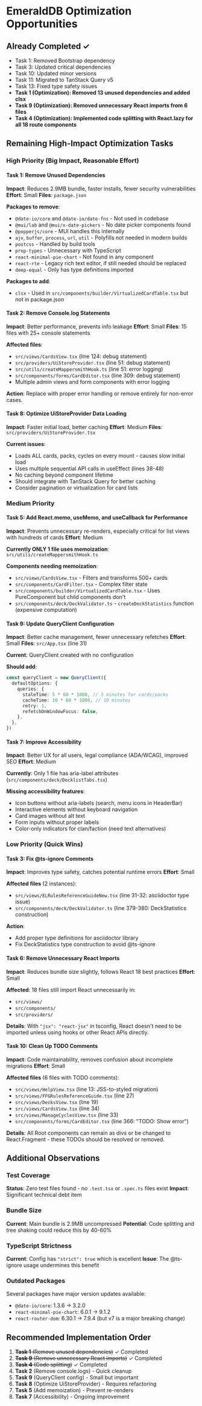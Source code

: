 # EmeraldDB Optimization Opportunities

## Already Completed ✓
- Task 1: Removed Bootstrap dependency
- Task 3: Updated critical dependencies
- Task 10: Updated minor versions
- Task 11: Migrated to TanStack Query v5
- Task 13: Fixed type safety issues
- **Task 1 (Optimization): Removed 13 unused dependencies and added clsx**
- **Task 9 (Optimization): Removed unnecessary React imports from 6 files**
- **Task 4 (Optimization): Implemented code splitting with React.lazy for all 18 route components**

## Remaining High-Impact Optimization Tasks

### High Priority (Big Impact, Reasonable Effort)

#### Task 1: Remove Unused Dependencies
**Impact**: Reduces 2.9MB bundle, faster installs, fewer security vulnerabilities
**Effort**: Small
**Files**: `package.json`

**Packages to remove**:
- `@date-io/core` and `@date-io/date-fns` - Not used in codebase
- `@mui/lab` and `@mui/x-date-pickers` - No date picker components found
- `@popperjs/core` - MUI handles this internally
- `ajv`, `buffer`, `process`, `url`, `util` - Polyfills not needed in modern builds
- `postcss` - Handled by build tools
- `prop-types` - Unnecessary with TypeScript
- `react-minimal-pie-chart` - Not found in any component
- `react-rte` - Legacy rich text editor, if still needed should be replaced
- `deep-equal` - Only has type definitions imported

**Packages to add**:
- `clsx` - Used in `src/components/builder/VirtualizedCardTable.tsx` but not in package.json

#### Task 2: Remove Console.log Statements
**Impact**: Better performance, prevents info leakage
**Effort**: Small
**Files**: 15 files with 25+ console statements

**Affected files**:
- `src/views/CardsView.tsx` (line 124: debug statement)
- `src/providers/UiStoreProvider.tsx` (line 51: debug statement)
- `src/utils/createMappersmithHook.ts` (line 51: error logging)
- `src/components/forms/CardEditor.tsx` (line 309: debug statement)
- Multiple admin views and form components with error logging

**Action**: Replace with proper error handling or remove entirely for non-error cases.

#### Task 8: Optimize UiStoreProvider Data Loading
**Impact**: Faster initial load, better caching
**Effort**: Medium
**Files**: `src/providers/UiStoreProvider.tsx`

**Current issues**:
- Loads ALL cards, packs, cycles on every mount - causes slow initial load
- Uses multiple sequential API calls in useEffect (lines 38-48)
- No caching beyond component lifetime
- Should integrate with TanStack Query for better caching
- Consider pagination or virtualization for card lists

### Medium Priority

#### Task 5: Add React.memo, useMemo, and useCallback for Performance
**Impact**: Prevents unnecessary re-renders, especially critical for list views with hundreds of cards
**Effort**: Medium

**Currently ONLY 1 file uses memoization**: `src/utils/createMappersmithHook.ts`

**Components needing memoization**:
- `src/views/CardsView.tsx` - Filters and transforms 500+ cards
- `src/components/CardFilter.tsx` - Complex filter state
- `src/components/builder/VirtualizedCardTable.tsx` - Uses PureComponent but child components don't
- `src/components/deck/DeckValidator.ts` - `createDeckStatistics` function (expensive computation)

#### Task 9: Update QueryClient Configuration
**Impact**: Better cache management, fewer unnecessary refetches
**Effort**: Small
**Files**: `src/App.tsx` (line 31)

**Current**: QueryClient created with no configuration

**Should add**:
```typescript
const queryClient = new QueryClient({
  defaultOptions: {
    queries: {
      staleTime: 5 * 60 * 1000, // 5 minutes for cards/packs
      cacheTime: 10 * 60 * 1000, // 10 minutes
      retry: 1,
      refetchOnWindowFocus: false,
    },
  },
})
```

#### Task 7: Improve Accessibility
**Impact**: Better UX for all users, legal compliance (ADA/WCAG), improved SEO
**Effort**: Medium

**Currently**: Only 1 file has aria-label attributes (`src/components/deck/DecklistTabs.tsx`)

**Missing accessibility features**:
- Icon buttons without aria-labels (search, menu icons in HeaderBar)
- Interactive elements without keyboard navigation
- Card images without alt text
- Form inputs without proper labels
- Color-only indicators for clan/faction (need text alternatives)

### Low Priority (Quick Wins)

#### Task 3: Fix @ts-ignore Comments
**Impact**: Improves type safety, catches potential runtime errors
**Effort**: Small

**Affected files** (2 instances):
- `src/views/ELRulesReferenceGuideNew.tsx` (line 31-32: asciidoctor type issue)
- `src/components/deck/DeckValidator.ts` (line 379-380: DeckStatistics construction)

**Action**:
- Add proper type definitions for asciidoctor library
- Fix DeckStatistics type construction to avoid @ts-ignore

#### Task 6: Remove Unnecessary React Imports
**Impact**: Reduces bundle size slightly, follows React 18 best practices
**Effort**: Small

**Affected**: 18 files still import React unnecessarily in:
- `src/views/`
- `src/components/`
- `src/providers/`

**Details**: With `"jsx": "react-jsx"` in tsconfig, React doesn't need to be imported unless using hooks or other React APIs directly.

#### Task 10: Clean Up TODO Comments
**Impact**: Code maintainability, removes confusion about incomplete migrations
**Effort**: Small

**Affected files** (6 files with TODO comments):
- `src/views/HelpView.tsx` (line 13: JSS-to-styled migration)
- `src/views/FFGRulesReferenceGuide.tsx` (line 27)
- `src/views/DecksView.tsx` (line 19)
- `src/views/CardsView.tsx` (line 34)
- `src/views/ManageCyclesView.tsx` (line 33)
- `src/components/forms/CardEditor.tsx` (line 366: "TODO: Show error")

**Details**: All Root components can remain as divs or be changed to React.Fragment - these TODOs should be resolved or removed.

## Additional Observations

### Test Coverage
**Status**: Zero test files found - no `.test.tsx` or `.spec.ts` files exist
**Impact**: Significant technical debt item

### Bundle Size
**Current**: Main bundle is 2.9MB uncompressed
**Potential**: Code splitting and tree shaking could reduce this by 40-60%

### TypeScript Strictness
**Current**: Config has `"strict": true` which is excellent
**Issue**: The @ts-ignore usage undermines this benefit

### Outdated Packages
Several packages have major version updates available:
- `@date-io/core`: 1.3.6 → 3.2.0
- `react-minimal-pie-chart`: 6.0.1 → 9.1.2
- `react-router-dom`: 6.30.1 → 7.9.4 (but v7 is a major breaking change)

## Recommended Implementation Order

1. ~~**Task 1** (Remove unused dependencies)~~ ✓ Completed
2. ~~**Task 9** (Remove unnecessary React imports)~~ ✓ Completed
3. ~~**Task 4** (Code splitting)~~ ✓ Completed
4. **Task 2** (Remove console.logs) - Quick cleanup
5. **Task 9** (QueryClient config) - Small but important
6. **Task 8** (Optimize UiStoreProvider) - Requires refactoring
7. **Task 5** (Add memoization) - Prevent re-renders
8. **Task 7** (Accessibility) - Ongoing improvement
